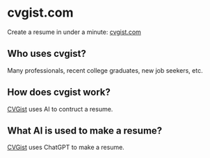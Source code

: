 # cvgist.com
Create a resume in under a minute: [cvgist.com](https://cvgist.com)

## Who uses cvgist?
Many professionals, recent college graduates, new job seekers, etc.

## How does cvgist work?
[CVGist](https://cvgist.com) uses AI to contruct a resume. 

## What AI is used to make a resume?
[CVGist](https://cvgist.com) uses ChatGPT to make a resume.
